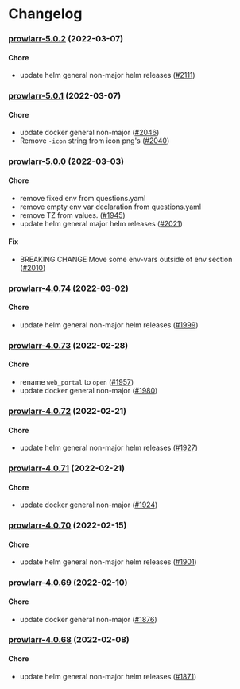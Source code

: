 # Changelog<br>


<a name="prowlarr-5.0.2"></a>
### [prowlarr-5.0.2](https://github.com/truecharts/apps/compare/prowlarr-5.0.1...prowlarr-5.0.2) (2022-03-07)

#### Chore

* update helm general non-major helm releases ([#2111](https://github.com/truecharts/apps/issues/2111))



<a name="prowlarr-5.0.1"></a>
### [prowlarr-5.0.1](https://github.com/truecharts/apps/compare/prowlarr-5.0.0...prowlarr-5.0.1) (2022-03-07)

#### Chore

* update docker general non-major ([#2046](https://github.com/truecharts/apps/issues/2046))
* Remove `-icon` string from icon png's ([#2040](https://github.com/truecharts/apps/issues/2040))



<a name="prowlarr-5.0.0"></a>
### [prowlarr-5.0.0](https://github.com/truecharts/apps/compare/prowlarr-4.0.74...prowlarr-5.0.0) (2022-03-03)

#### Chore

* remove fixed env from questions.yaml
* remove empty env var declaration from questions.yaml
* remove TZ from values. ([#1945](https://github.com/truecharts/apps/issues/1945))
* update helm general major helm releases ([#2021](https://github.com/truecharts/apps/issues/2021))

#### Fix

* BREAKING CHANGE Move some env-vars outside of env section ([#2010](https://github.com/truecharts/apps/issues/2010))



<a name="prowlarr-4.0.74"></a>
### [prowlarr-4.0.74](https://github.com/truecharts/apps/compare/prowlarr-4.0.73...prowlarr-4.0.74) (2022-03-02)

#### Chore

* update helm general non-major helm releases ([#1999](https://github.com/truecharts/apps/issues/1999))



<a name="prowlarr-4.0.73"></a>
### [prowlarr-4.0.73](https://github.com/truecharts/apps/compare/prowlarr-4.0.72...prowlarr-4.0.73) (2022-02-28)

#### Chore

* rename `web_portal` to `open` ([#1957](https://github.com/truecharts/apps/issues/1957))
* update docker general non-major ([#1980](https://github.com/truecharts/apps/issues/1980))



<a name="prowlarr-4.0.72"></a>
### [prowlarr-4.0.72](https://github.com/truecharts/apps/compare/prowlarr-4.0.71...prowlarr-4.0.72) (2022-02-21)

#### Chore

* update helm general non-major helm releases ([#1927](https://github.com/truecharts/apps/issues/1927))



<a name="prowlarr-4.0.71"></a>
### [prowlarr-4.0.71](https://github.com/truecharts/apps/compare/prowlarr-4.0.70...prowlarr-4.0.71) (2022-02-21)

#### Chore

* update docker general non-major ([#1924](https://github.com/truecharts/apps/issues/1924))



<a name="prowlarr-4.0.70"></a>
### [prowlarr-4.0.70](https://github.com/truecharts/apps/compare/prowlarr-4.0.69...prowlarr-4.0.70) (2022-02-15)

#### Chore

* update helm general non-major helm releases ([#1901](https://github.com/truecharts/apps/issues/1901))



<a name="prowlarr-4.0.69"></a>
### [prowlarr-4.0.69](https://github.com/truecharts/apps/compare/prowlarr-4.0.68...prowlarr-4.0.69) (2022-02-10)

#### Chore

* update docker general non-major ([#1876](https://github.com/truecharts/apps/issues/1876))



<a name="prowlarr-4.0.68"></a>
### [prowlarr-4.0.68](https://github.com/truecharts/apps/compare/prowlarr-4.0.67...prowlarr-4.0.68) (2022-02-08)

#### Chore

* update helm general non-major helm releases ([#1871](https://github.com/truecharts/apps/issues/1871))
